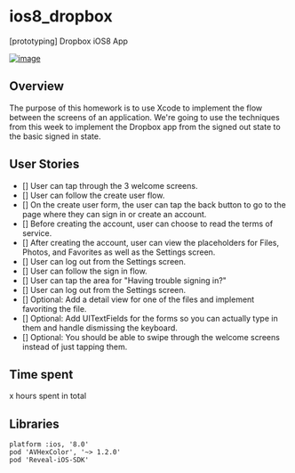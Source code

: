 ios8_dropbox
============

[prototyping] Dropbox iOS8 App

[![image](https://raw.githubusercontent.com/wiki/stanleyhlng/ios8_dropbox/assets/ios8_dropbox.gif)](https://raw.githubusercontent.com/wiki/stanleyhlng/ios8_dropbox/assets/ios8_dropbox.gif)

## Overview

The purpose of this homework is to use Xcode to implement the flow between the screens of an application. We're going to use the techniques from this week to implement the Dropbox app from the signed out state to the basic signed in state.

## User Stories

* [] User can tap through the 3 welcome screens.
* [] User can follow the create user flow.
* [] On the create user form, the user can tap the back button to go to the page where they can sign in or create an account.
* [] Before creating the account, user can choose to read the terms of service.
* [] After creating the account, user can view the placeholders for Files, Photos, and Favorites as well as the Settings screen.
* [] User can log out from the Settings screen.
* [] User can follow the sign in flow.
* [] User can tap the area for "Having trouble signing in?"
* [] User can log out from the Settings screen.
* [] Optional: Add a detail view for one of the files and implement favoriting the file.
* [] Optional: Add UITextFields for the forms so you can actually type in them and handle dismissing the keyboard.
* [] Optional: You should be able to swipe through the welcome screens instead of just tapping them.

## Time spent
x hours spent in total

## Libraries
```
platform :ios, '8.0'
pod 'AVHexColor', '~> 1.2.0'
pod 'Reveal-iOS-SDK'
```
